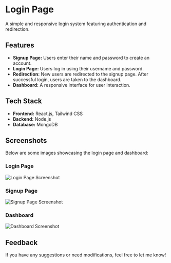 # Login Page  

A simple and responsive login system featuring authentication and redirection.  

## Features  
- **Signup Page:** Users enter their name and password to create an account.  
- **Login Page:** Users log in using their username and password.  
- **Redirection:** New users are redirected to the signup page. After successful login, users are taken to the dashboard.  
- **Dashboard:** A responsive interface for user interaction.  

## Tech Stack  
- **Frontend:** React.js, Tailwind CSS  
- **Backend:** Node.js  
- **Database:** MongoDB  

## Screenshots  

Below are some images showcasing the login page and dashboard:  

### Login Page  
![Login Page Screenshot](./assets/loginPage.png)  


### Signup Page 
![Signup Page Screenshot](./assets/SigupPage.png) 


### Dashboard  
![Dashboard Screenshot](./assets/dashboard.png) 


## Feedback  

If you have any suggestions or need modifications, feel free to let me know!
